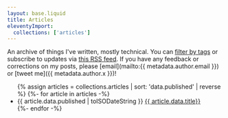 ```yaml
---
layout: base.liquid
title: Articles
eleventyImport:
  collections: ['articles']
---
```


An archive of things I've written, mostly technical. You can [filter by tags](/tags) or subscribe to
updates via [this RSS feed](/feed.xml). If you have any feedback or corrections on my posts, please
[email](mailto:{{ metadata.author.email }}) or [tweet me]({{ metadata.author.x }})!

<ul class="archive">
  {% assign articles = collections.articles | sort: 'data.published' | reverse %} 
  {%- for article in articles -%}
    <li>
      <time>{{ article.data.published | toISODateString }}</time>
      <a href="{{ article.page.url }}">{{ article.data.title}}</a>
    </li>
  {%- endfor -%}
</ul>
